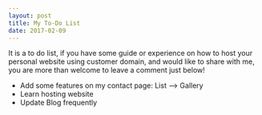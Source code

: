 ```yaml
---
layout: post
title: My To-Do List
date: 2017-02-09
---
```


It is a to do list, if you have some guide or experience on how to host your personal website using customer domain, and would like to share with me, you are more than welcome to leave a comment just below!



* Add some features on my contact page: List --> Gallery
* Learn hosting website
* Update Blog frequently
